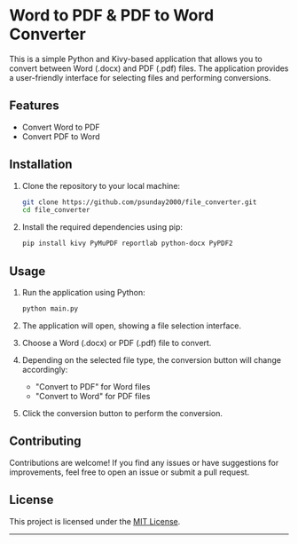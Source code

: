 # Word to PDF & PDF to Word Converter

This is a simple Python and Kivy-based application that allows you to convert between Word (.docx) and PDF (.pdf) files. The application provides a user-friendly interface for selecting files and performing conversions.

## Features

- Convert Word to PDF
- Convert PDF to Word

## Installation

1. Clone the repository to your local machine:

   ```bash
   git clone https://github.com/psunday2000/file_converter.git
   cd file_converter
   ```

2. Install the required dependencies using pip:

   ```bash
   pip install kivy PyMuPDF reportlab python-docx PyPDF2
   ```

## Usage

1. Run the application using Python:

   ```bash
   python main.py
   ```

2. The application will open, showing a file selection interface.

3. Choose a Word (.docx) or PDF (.pdf) file to convert.

4. Depending on the selected file type, the conversion button will change accordingly:

   - "Convert to PDF" for Word files
   - "Convert to Word" for PDF files

5. Click the conversion button to perform the conversion.

## Contributing

Contributions are welcome! If you find any issues or have suggestions for improvements, feel free to open an issue or submit a pull request.

## License

This project is licensed under the [MIT License](LICENSE).

---
